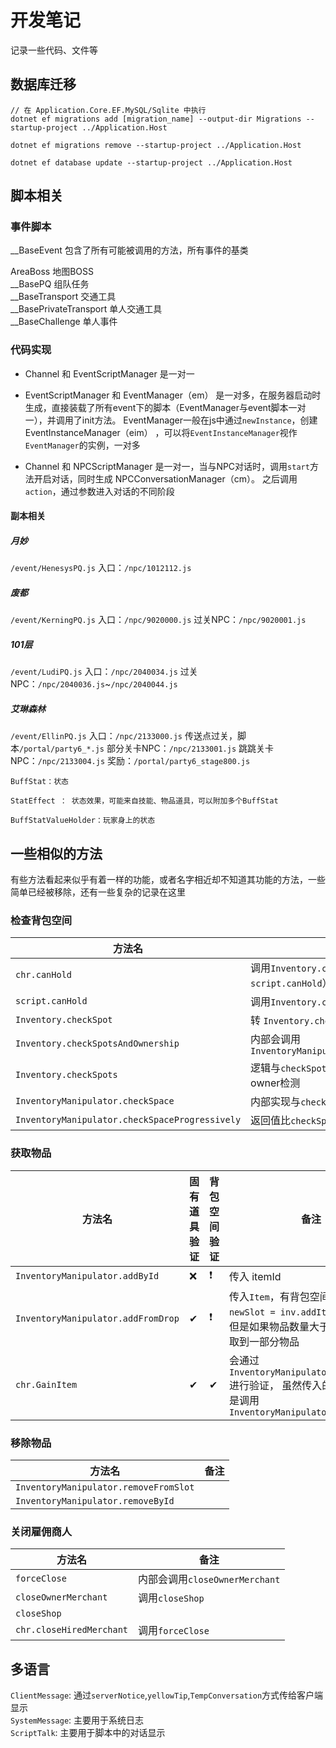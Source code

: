 # 开发笔记

记录一些代码、文件等

## 数据库迁移

```
// 在 Application.Core.EF.MySQL/Sqlite 中执行
dotnet ef migrations add [migration_name] --output-dir Migrations --startup-project ../Application.Host

dotnet ef migrations remove --startup-project ../Application.Host

dotnet ef database update --startup-project ../Application.Host
```

## 脚本相关

### 事件脚本

__BaseEvent 包含了所有可能被调用的方法，所有事件的基类  

AreaBoss 地图BOSS  
__BasePQ 组队任务  
__BaseTransport 交通工具  
__BasePrivateTransport 单人交通工具  
__BaseChallenge 单人事件  


### 代码实现

- Channel 和 EventScriptManager 是一对一

- EventScriptManager 和 EventManager（em） 是一对多，在服务器启动时生成，直接装载了所有event下的脚本（EventManager与event脚本一对一），并调用了init方法。
EventManager一般在js中通过`newInstance`，创建 EventInstanceManager（eim） ，可以将`EventInstanceManager`视作`EventManager`的实例，一对多

- Channel 和 NPCScriptManager 是一对一，当与NPC对话时，调用`start`方法开启对话，同时生成 NPCConversationManager（cm）。
之后调用`action`，通过参数进入对话的不同阶段


#### 副本相关

##### 月妙

`/event/HenesysPQ.js`
入口：`/npc/1012112.js`

##### 废都

`/event/KerningPQ.js`
入口：`/npc/9020000.js`
过关NPC：`/npc/9020001.js`


##### 101层

`/event/LudiPQ.js`
入口：`/npc/2040034.js`
过关NPC：`/npc/2040036.js`~`/npc/2040044.js`

##### 艾琳森林

`/event/EllinPQ.js`
入口：`/npc/2133000.js`
传送点过关，脚本`/portal/party6_*.js`
部分关卡NPC：`/npc/2133001.js` 
跳跳关卡NPC：`/npc/2133004.js`
奖励：`/portal/party6_stage800.js`



```
BuffStat：状态

StatEffect ： 状态效果，可能来自技能、物品道具，可以附加多个BuffStat

BuffStatValueHolder：玩家身上的状态
```

## 一些相似的方法

有些方法看起来似乎有着一样的功能，或者名字相近却不知道其功能的方法，一些简单已经被移除，还有一些复杂的记录在这里

### 检查背包空间

| 方法名|   备注 |
| ----------- |----------- |
| `chr.canHold`  | 调用`Inventory.checkSpot`（原先会调用`script.canHold`） |
| `script.canHold`  | 调用`Inventory.checkSpots` |
| `Inventory.checkSpot`  | 转 `Inventory.checkSpotsAndOwnership` |
| `Inventory.checkSpotsAndOwnership`  | 内部会调用`InventoryManipulator.checkSpaceProgressively` |
| `Inventory.checkSpots`  | 逻辑与`checkSpotsAndOwnership`相似，但是不包含owner检测 |
| `InventoryManipulator.checkSpace`  | 内部实现与`checkSpaceProgressively`相似 |
| `InventoryManipulator.checkSpaceProgressively`  | 返回值比`checkSpace`更丰富 |

### 获取物品

| 方法名| 固有道具验证| 背包空间验证|   备注 |
| ----------- |-----------|-----------|----------- |
| `InventoryManipulator.addById` |❌|❗ | 传入 itemId |
| `InventoryManipulator.addFromDrop`|✔|❗  | 传入`Item`，有背包空间验证，`short newSlot = inv.addItem(nItem);`，但是如果物品数量大于1，可能会获取到一部分物品 |
| `chr.GainItem`|✔|✔ | 会通过`InventoryManipulator.checkSpace`进行验证， 虽然传入的是itemId，但是调用`InventoryManipulator.addFromDrop` |

### 移除物品

| 方法名|   备注 |
| ----------- |----------- |
| `InventoryManipulator.removeFromSlot`  |  |
| `InventoryManipulator.removeById`  |  |

### 关闭雇佣商人

| 方法名|   备注 |
| ----------- |----------- |
| `forceClose`  | 内部会调用`closeOwnerMerchant` |
| `closeOwnerMerchant`  | 调用`closeShop` |
| `closeShop`  |  |
| `chr.closeHiredMerchant`  | 调用`forceClose` |

## 多语言

`ClientMessage`: 通过`serverNotice`,`yellowTip`,`TempConversation`方式传给客户端显示  
`SystemMessage`: 主要用于系统日志  
`ScriptTalk`: 主要用于脚本中的对话显示  